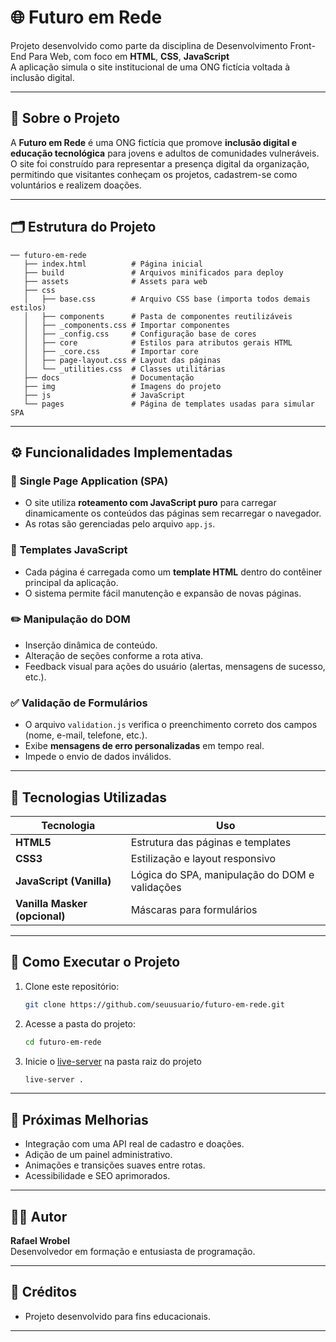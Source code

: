 # 🌐 Futuro em Rede

Projeto desenvolvido como parte da disciplina de Desenvolvimento Front-End Para Web, com foco em **HTML**, **CSS**, **JavaScript**  
A aplicação simula o site institucional de uma ONG fictícia voltada à inclusão digital.

---

## 🧩 Sobre o Projeto

A **Futuro em Rede** é uma ONG fictícia que promove **inclusão digital e educação tecnológica** para jovens e adultos de comunidades vulneráveis.  
O site foi construído para representar a presença digital da organização, permitindo que visitantes conheçam os projetos, cadastrem-se como voluntários e realizem doações.

---

## 🗂️ Estrutura do Projeto

```
── futuro-em-rede
   ├── index.html          # Página inicial
   ├── build               # Arquivos minificados para deploy
   ├── assets              # Assets para web
   ├── css
   │   ├── base.css        # Arquivo CSS base (importa todos demais estilos)
   │   ├── components      # Pasta de componentes reutilizáveis
   │   ├── _components.css # Importar componentes
   │   ├── _config.css     # Configuração base de cores
   │   ├── core            # Estilos para atributos gerais HTML
   │   ├── _core.css       # Importar core
   │   ├── page-layout.css # Layout das páginas
   │   └── _utilities.css  # Classes utilitárias
   ├── docs                # Documentação
   ├── img                 # Imagens do projeto
   ├── js                  # JavaScript
   └── pages               # Página de templates usadas para simular SPA
```

---

## ⚙️ Funcionalidades Implementadas

### 🔁 **Single Page Application (SPA)**

- O site utiliza **roteamento com JavaScript puro** para carregar dinamicamente os conteúdos das páginas sem recarregar o navegador.
- As rotas são gerenciadas pelo arquivo `app.js`.

### 🧱 **Templates JavaScript**

- Cada página é carregada como um **template HTML** dentro do contêiner principal da aplicação.
- O sistema permite fácil manutenção e expansão de novas páginas.

### ✏️ **Manipulação do DOM**

- Inserção dinâmica de conteúdo.
- Alteração de seções conforme a rota ativa.
- Feedback visual para ações do usuário (alertas, mensagens de sucesso, etc.).

### ✅ **Validação de Formulários**

- O arquivo `validation.js` verifica o preenchimento correto dos campos (nome, e-mail, telefone, etc.).
- Exibe **mensagens de erro personalizadas** em tempo real.
- Impede o envio de dados inválidos.

---

## 🧠 Tecnologias Utilizadas

| Tecnologia                    | Uso                                            |
| ----------------------------- | ---------------------------------------------- |
| **HTML5**                     | Estrutura das páginas e templates              |
| **CSS3**                      | Estilização e layout responsivo                |
| **JavaScript (Vanilla)**      | Lógica do SPA, manipulação do DOM e validações |
| **Vanilla Masker (opcional)** | Máscaras para formulários                      |

---

## 🚀 Como Executar o Projeto

1. Clone este repositório:

   ```bash
   git clone https://github.com/seuusuario/futuro-em-rede.git
   ```

2. Acesse a pasta do projeto:

   ```bash
   cd futuro-em-rede
   ```

3. Inicie o [live-server](https://www.npmjs.com/package/live-server) na pasta raiz do projeto

   ```bash
   live-server .
   ```

---

## 🧭 Próximas Melhorias

- Integração com uma API real de cadastro e doações.
- Adição de um painel administrativo.
- Animações e transições suaves entre rotas.
- Acessibilidade e SEO aprimorados.

---

## 👩‍💻 Autor

**Rafael Wrobel**  
Desenvolvedor em formação e entusiasta de programação.

---

## 🫶 Créditos

- Projeto desenvolvido para fins educacionais.

---
